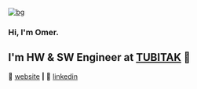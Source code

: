 [![bg][banner]][website]

### Hi, I'm Omer. 

## I'm HW & SW Engineer at [TUBITAK][TUBITAK] 👋

🏡 [website][Website] **|** 
👔 [linkedin][linkedin]

[TUBITAK]: https://www.tubitak.gov.tr
[banner]: https://raw.githubusercontent.com/bradgarropy/bradgarropy/master/banner.png
[website]: https://www.omersahin.org
[linkedin]: https://linkedin.com/in/omeersahin


